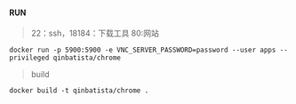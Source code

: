 #### RUN
> 22：ssh，18184：下载工具 80:网站
```
docker run -p 5900:5900 -e VNC_SERVER_PASSWORD=password --user apps --privileged qinbatista/chrome
```

> build

```
docker build -t qinbatista/chrome .
```

